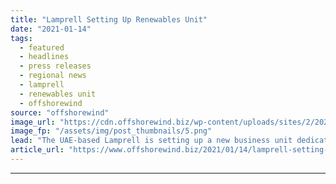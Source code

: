 ```yaml
---
title: "Lamprell Setting Up Renewables Unit"
date: "2021-01-14"
tags: 
  - featured
  - headlines
  - press releases
  - regional news
  - lamprell
  - renewables unit
  - offshorewind
source: "offshorewind"
image_url: "https://cdn.offshorewind.biz/wp-content/uploads/sites/2/2021/01/14112004/Lamprell-Setting-Up-Renewables-Division.png"
image_fp: "/assets/img/post_thumbnails/5.png"
lead: "The UAE-based Lamprell is setting up a new business unit dedicated to the renewable energy"
article_url: "https://www.offshorewind.biz/2021/01/14/lamprell-setting-up-renewables-unit/"
---
```


---
